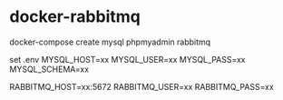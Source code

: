 # docker-rabbitmq
docker-compose create mysql phpmyadmin rabbitmq 

set .env
MYSQL_HOST=xx
MYSQL_USER=xx
MYSQL_PASS=xx
MYSQL_SCHEMA=xx

RABBITMQ_HOST=xx:5672
RABBITMQ_USER=xx
RABBITMQ_PASS=xx